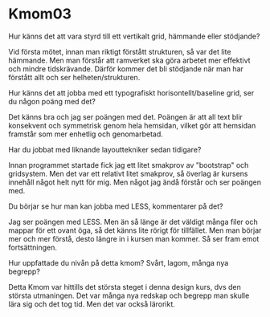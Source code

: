 Kmom03
===============================

Hur känns det att vara styrd till ett vertikalt grid, hämmande eller stödjande?

Vid första mötet, innan man riktigt förstått strukturen, så var det lite hämmande. Men man förstår att ramverket ska göra arbetet mer effektivt och mindre tidskrävande. Därför kommer det bli stödjande när man har förstått allt och ser helheten/strukturen.


Hur känns det att jobba med ett typografiskt horisontellt/baseline grid, ser du någon poäng med det?

Det känns bra och jag ser poängen med det. Poängen är att all text blir konsekvent och symmetrisk genom hela hemsidan, vilket gör att hemsidan framstår som mer enhetlig och genomarbetad.


Har du jobbat med liknande layouttekniker sedan tidigare?

Innan programmet startade fick jag ett litet smakprov av "bootstrap" och gridsystem. Men det var ett relativt litet smakprov, så överlag är kursens innehåll något helt nytt för mig. Men något jag ändå förstår och ser poängen med.


Du börjar se hur man kan jobba med LESS, kommentarer på det?

Jag ser poängen med LESS. Men än så länge är det väldigt många filer och mappar för ett ovant öga, så det känns lite rörigt för tillfället. Men man börjar mer och mer förstå, desto längre in i kursen man kommer. Så ser fram emot fortsättningen.


Hur uppfattade du nivån på detta kmom? Svårt, lagom, många nya begrepp?

Detta Kmom var hittills det största steget i denna design kurs, dvs den största utmaningen. Det var många nya redskap och begrepp man skulle lära sig och det tog tid. Men det var också lärorikt.
